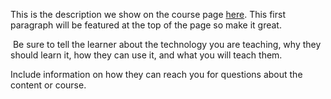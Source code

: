 This is the description we show on the course page [here](https://lab.github.com/YAO-Shuyang/firstgitproject). This first paragraph will be featured at the top of the page so make it great.
​

​
Be sure to tell the learner about the technology you are teaching, why they should learn it, how they can use it, and what you will teach them.
​


Include information on how they can reach you for questions about the content or course. 